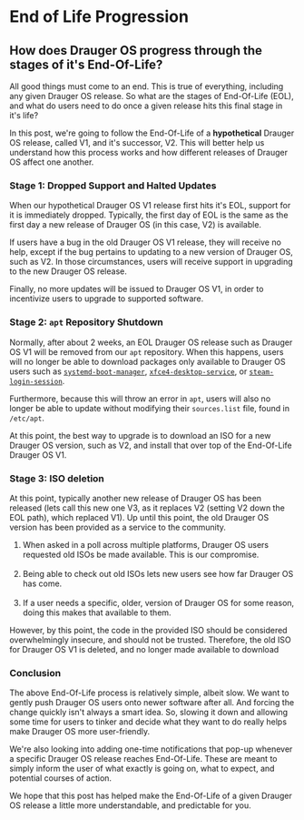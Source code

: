 # End of Life Progression
## How does Drauger OS progress through the stages of it's End-Of-Life?

All good things must come to an end. This is true of everything, including any given Drauger OS release. So what are the stages of End-Of-Life (EOL), and what do users need to do once a given release hits this final stage in it's life?

In this post, we're going to follow the End-Of-Life of a **hypothetical** Drauger OS release, called V1, and it's successor, V2. This will better help us understand how this process works and how different releases of Drauger OS affect one another.

### Stage 1: Dropped Support and Halted Updates

When our hypothetical Drauger OS V1 release first hits it's EOL, support for it is immediately dropped. Typically, the first day of EOL is the same as the first day a new release of Drauger OS (in this case, V2) is available.

If users have a bug in the old Drauger OS V1 release, they will receive no help, except if the bug pertains to updating to a new version of Drauger OS, such as V2. In those circumstances, users will receive support in upgrading to the new Drauger OS release.

Finally, no more updates will be issued to Drauger OS V1, in order to incentivize users to upgrade to supported software.

### Stage 2: `apt` Repository Shutdown

Normally, after about 2 weeks, an EOL Drauger OS release such as Drauger OS V1 will be removed from our `apt` repository. When this happens, users will no longer be able to download packages only available to Drauger OS users such as [`systemd-boot-manager`](https://github.com/drauger-os-development/systemd-boot-manager), [`xfce4-desktop-service`](https://github.com/drauger-os-development/xfce4-desktop-service), or [`steam-login-session`](https://github.com/drauger-os-development/steam-login-session).

Furthermore, because this will throw an error in `apt`, users will also no longer be able to update without modifying their `sources.list` file, found in `/etc/apt`.

At this point, the best way to upgrade is to download an ISO for a new Drauger OS version, such as V2, and install that over top of the End-Of-Life Drauger OS V1.

### Stage 3: ISO deletion

At this point, typically another new release of Drauger OS has been released (lets call this new one V3, as it replaces V2 (setting V2 down the EOL path), which replaced V1). Up until this point, the old Drauger OS version has been provided as a service to the community.

 1. When asked in a poll across multiple platforms, Drauger OS users requested old ISOs be made available. This is our compromise.
 </br></br>
 2. Being able to check out old ISOs lets new users see how far Drauger OS has come.
 </br></br>
 3. If a user needs a specific, older, version of Drauger OS for some reason, doing this makes that available to them.
 
However, by this point, the code in the provided ISO should be considered overwhelmingly insecure, and should not be trusted. Therefore, the old ISO for Drauger OS V1 is deleted, and no longer made available to download

### Conclusion

The above End-Of-Life process is relatively simple, albeit slow. We want to gently push Drauger OS users onto newer software after all. And forcing the change quickly isn't always a smart idea. So, slowing it down and allowing some time for users to tinker and decide what they want to do really helps make Drauger OS more user-friendly.

We're also looking into adding one-time notifications that pop-up whenever a specific Drauger OS release reaches End-Of-Life. These are meant to simply inform the user of what exactly is going on, what to expect, and potential courses of action.

We hope that this post has helped make the End-Of-Life of a given Drauger OS release a little more understandable, and predictable for you.